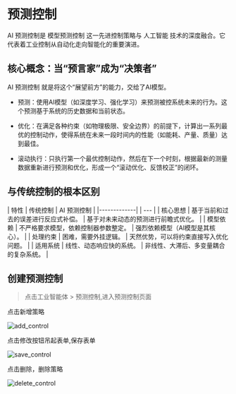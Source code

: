 # 预测控制

AI 预测控制是 模型预测控制 这一先进控制策略与 人工智能 技术的深度融合。它代表着工业控制从自动化走向智能化的重要演进。

## 核心概念：当“预言家”成为“决策者”

AI 预测控制 就是将这个“展望前方”的能力，交给了AI模型。

- 预测：使用AI模型（如深度学习、强化学习）来预测被控系统未来的行为。这个预测基于系统的历史数据和当前状态。

- 优化：在满足各种约束（如物理极限、安全边界）的前提下，计算出一系列最优的控制动作，使得系统在未来一段时间内的性能（如能耗、产量、质量）达到最佳。

- 滚动执行：只执行第一个最优控制动作，然后在下一个时刻，根据最新的测量数据重新进行预测和优化，形成一个“滚动优化、反馈校正”的闭环。


## 与传统控制的根本区别

| 特性         | 传统控制 | AI 预测控制 |
|-------------|  | --- |
| 核心思想       | 基于当前和过去的误差进行反应式补偿。	| 基于对未来动态的预测进行前瞻式优化。 |
| 模型依赖       |	不严格要求模型，依赖控制器参数整定。 |		强烈依赖模型（AI模型是其核心）。 |
| 处理约束      |	困难，需要外挂逻辑。 |	天然优势，可以将约束直接写入优化问题。 |
| 适用系统 |		线性、动态响应快的系统。 |	非线性、大滞后、多变量耦合的复杂系统。 |

## 创建预测控制

> 点击工业智能体 > 预测控制,进入预测控制页面

点击新增策略

![add_control](/doc/assets/img/ai/control/add_control.png)

点击修改按钮吊起表单,保存表单

![save_control](/doc/assets/img/ai/control/save_control.png)

点击删除，删除策略

![delete_control](/doc/assets/img/ai/control/delete_control.png)